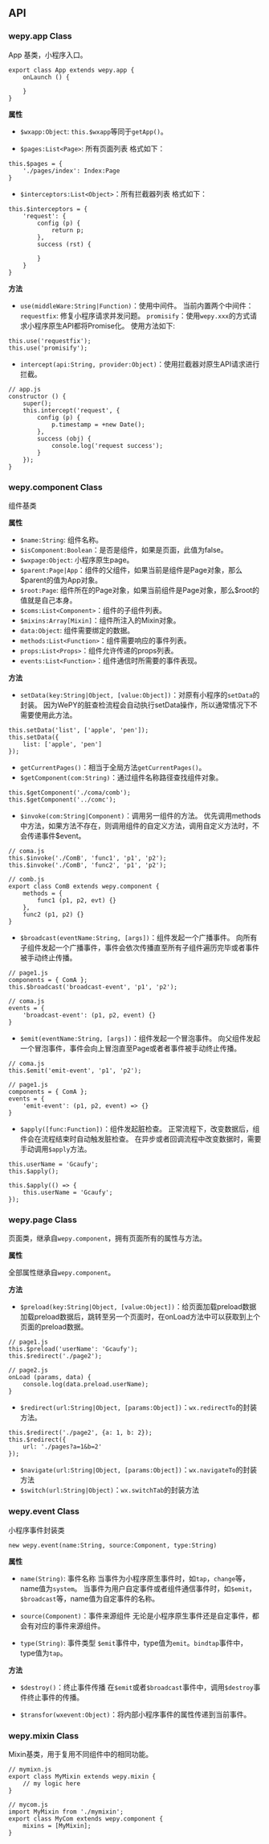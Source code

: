 ## API

### wepy.app Class

App 基类，小程序入口。

```
export class App extends wepy.app {
    onLaunch () {

    }
}
```

 **属性**

* `$wxapp:Object`: `this.$wxapp`等同于`getApp()`。

* `$pages:List<Page>`: 所有页面列表
格式如下：

```
this.$pages = {
    './pages/index': Index:Page
}
```

* `$interceptors:List<Object>`：所有拦截器列表
格式如下：

```
this.$interceptors = {
    'request': {
        config (p) {
            return p;
        },
        success (rst) {

        }
    }
}
```

 **方法**

* `use(middleWare:String|Function)`：使用中间件。
当前内置两个中间件：
`requestfix`: 修复小程序请求并发问题。
`promisify`：使用`wepy.xxx`的方式请求小程序原生API都将Promise化。
使用方法如下:

```
this.use('requestfix');
this.use('promisify');
```

* `intercept(api:String, provider:Object)`：使用拦截器对原生API请求进行拦截。

```
// app.js
constructor () {
    super();
    this.intercept('request', {
        config (p) {
            p.timestamp = +new Date();
        },
        success (obj) {
            console.log('request success');
        }
    });
}
```

### wepy.component Class

组件基类

 **属性**

* `$name:String`: 组件名称。
* `$isComponent:Boolean`：是否是组件，如果是页面，此值为false。
* `$wxpage:Object`: 小程序原生page。
* `$parent:Page|App`：组件的父组件，如果当前是组件是Page对象，那么$parent的值为App对象。
* `$root:Page`: 组件所在的Page对象，如果当前组件是Page对象，那么$root的值就是自己本身。
* `$coms:List<Component>`：组件的子组件列表。
* `$mixins:Array[Mixin]`：组件所注入的Mixin对象。
* `data:Object`: 组件需要绑定的数据。
* `methods:List<Function>`：组件需要响应的事件列表。
* `props:List<Props>`：组件允许传递的props列表。
* `events:List<Function>`：组件通信时所需要的事件表现。

 **方法**

* `setData(key:String|Object, [value:Object])`：对原有小程序的`setData`的封装。
因为WePY的脏查检流程会自动执行setData操作，所以通常情况下不需要使用此方法。

```
this.setData('list', ['apple', 'pen']);
this.setData({
    list: ['apple', 'pen']
});
```

* `getCurrentPages()`：相当于全局方法`getCurrentPages()`。
* `$getComponent(com:String)`：通过组件名称路径查找组件对象。

```
this.$getComponent('./coma/comb');
this.$getComponent('../comc');
```

* `$invoke(com:String|Component)`：调用另一组件的方法。
优先调用methods中方法，如果方法不存在，则调用组件的自定义方法，调用自定义方法时，不会传递事件$event。

```
// coma.js
this.$invoke('./ComB', 'func1', 'p1', 'p2');
this.$invoke('./ComB', 'func2', 'p1', 'p2');

// comb.js
export class ComB extends wepy.component {
    methods = {
        func1 (p1, p2, evt) {}
    },
    func2 (p1, p2) {}
}
```

* `$broadcast(eventName:String, [args])`：组件发起一个广播事件。
向所有子组件发起一个广播事件，事件会依次传播直至所有子组件遍历完毕或者事件被手动终止传播。

```
// page1.js
components = { ComA };
this.$broadcast('broadcast-event', 'p1', 'p2');

// coma.js
events = {
    'broadcast-event': (p1, p2, event) {}
}
```

* `$emit(eventName:String, [args])`：组件发起一个冒泡事件。
向父组件发起一个冒泡事件，事件会向上冒泡直至Page或者者事件被手动终止传播。

```
// coma.js
this.$emit('emit-event', 'p1', 'p2');

// page1.js
components = { ComA };
events = {
    'emit-event': (p1, p2, event) => {}
}
```

* `$apply([func:Function])`：组件发起脏检查。
正常流程下，改变数据后，组件会在流程结束时自动触发脏检查。
在异步或者回调流程中改变数据时，需要手动调用`$apply`方法。

```
this.userName = 'Gcaufy';
this.$apply();

this.$apply(() => {
    this.userName = 'Gcaufy';
});
```

### wepy.page Class

页面类，继承自`wepy.component`，拥有页面所有的属性与方法。

 **属性**

全部属性继承自`wepy.component`。

 **方法**

* `$preload(key:String|Object, [value:Object])`：给页面加载preload数据
加载preload数据后，跳转至另一个页面时，在onLoad方法中可以获取到上个页面的preload数据。

```
// page1.js
this.$preload('userName': 'Gcaufy');
this.$redirect('./page2');

// page2.js
onLoad (params, data) {
    console.log(data.preload.userName);
}
```

* `$redirect(url:String|Object, [params:Object])`：`wx.redirectTo`的封装方法。

```
this.$redirect('./page2', {a: 1, b: 2});
this.$redirect({
    url: './pages?a=1&b=2'
});
```

* `$navigate(url:String|Object, [params:Object])`：`wx.navigateTo`的封装方法
* `$switch(url:String|Object)`：`wx.switchTab`的封装方法




### wepy.event Class

小程序事件封装类

```
new wepy.event(name:String, source:Component, type:String)
```

 **属性**

* `name(String)`: 事件名称
当事件为小程序原生事件时，如`tap`，`change`等，name值为`system`。
当事件为用户自定事件或者组件通信事件时，如`$emit`，`$broadcast`等，name值为自定事件的名称。

* `source(Component)`：事件来源组件
无论是小程序原生事件还是自定事件，都会有对应的事件来源组件。

* `type(String)`: 事件类型
`$emit`事件中，type值为`emit`。`bindtap`事件中，type值为`tap`。


 **方法**

* `$destroy()`：终止事件传播
在`$emit`或者`$broadcast`事件中，调用`$destroy`事件终止事件的传播。

* `$transfor(wxevent:Object)`：将内部小程序事件的属性传递到当前事件。

### wepy.mixin Class

Mixin基类，用于复用不同组件中的相同功能。

```
// mymixn.js
export class MyMixin extends wepy.mixin {
    // my logic here
}

// mycom.js
import MyMixin from './mymixin';
export class MyCom extends wepy.component {
    mixins = [MyMixin];
}
```

